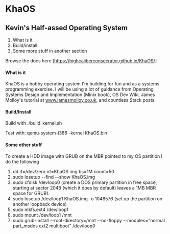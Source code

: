 # KhaOS
## Kevin's Half-assed Operating System

1. What is it
2. Build/install
3. Some more stuff in another section

Browse the docs here  [https://highcaliberconsecrator.github.io/KhaOS/]
#### What is it
KhaOS is a hobby  operating system I'm building for fun and as a systems
programming exercise.  I will be using a lot of guidance from Operating Systems Design and Implementation
(Minix book), OS Dev Wiki, James Molloy's tutorial at www.jamesmolloy.co.uk, and
countless Stack posts.

#### Build/Install
Build with ./build_kernel.sh

Test with:
qemu-system-i386 -kernel KhaOS.bin


#### Some other stuff
To create a HDD image with GRUB on the MBR pointed to my OS partition
I do the following
1. dd if=/dev/zero of=KhaOS.img bs=1M count=50
2. sudo losetup --find --show KhaOS.img
3. sudo cfdisk /devloop0  (create a DOS primary partition in free space,
starting at sector 2048 (which it does by default) leaves a 1MB MBR space
for GRUB).
4. sudo losetup /dev/loop1 KhaOS.img -o 1048576 (set up the partition
on another loopback device)
5. sudo mkfs.ext4 /dev/loop1
6. sudo mount /dev/loop1 /mnt
7. sudo grub-install --root-directory=/mnt --no-floppy --modules="normal part_msdos ext2 multiboot" /dev/loop0

